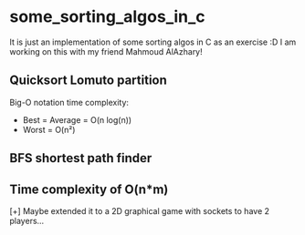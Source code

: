 # some_sorting_algos_in_c
It is just an implementation of some sorting algos in C as an exercise :D
I am working on this with my friend Mahmoud AlAzhary!
## Quicksort Lomuto partition
  Big-O notation time complexity:
  - Best = Average = O(n log(n))
  - Worst = O(n²)
## BFS shortest path finder
  Time complexity of O(n*m)
  -------------------------
  [+] Maybe extended it to a 2D graphical game with sockets to have 2 players...
